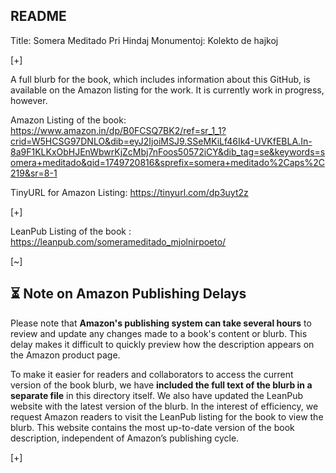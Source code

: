 ## README

Title: Somera Meditado Pri Hindaj Monumentoj: Kolekto de hajkoj 

[+]

A full blurb for the book, which includes information about this GitHub, is available on the Amazon listing for the work. It is currently work in progress, however.

Amazon Listing of the book: https://www.amazon.in/dp/B0FCSQ7BK2/ref=sr_1_1?crid=W5HCSG97DNLO&dib=eyJ2IjoiMSJ9.SSeMKiLf46Ik4-UVKfEBLA.In-8a9F1KLKxObHJEnWbwrKjZcMbj7nFoos50572iCY&dib_tag=se&keywords=somera+meditado&qid=1749720816&sprefix=somera+meditado%2Caps%2C219&sr=8-1

TinyURL for Amazon Listing: https://tinyurl.com/dp3uyt2z

[+]

LeanPub Listing of the book : https://leanpub.com/somerameditado_mjolnirpoeto/

<!-- This is a hidden comment -->
<!-- Proton Drive: LIBRO1_Somera -->

[~]

## ⏳ Note on Amazon Publishing Delays

Please note that **Amazon's publishing system can take several hours** to review and update any changes made to a book's content or blurb. This delay makes it difficult to quickly preview how the description appears on the Amazon product page. 

To make it easier for readers and collaborators to access the current version of the book blurb, we have **included the full text of the blurb in a separate file** in this directory itself. We also have updated the LeanPub website with the latest version of the blurb. In the interest of efficiency, we request Amazon readers to visit the LeanPub listing for the book to view the blurb. This website contains the most up-to-date version of the book description, independent of Amazon’s publishing cycle.

[+]
